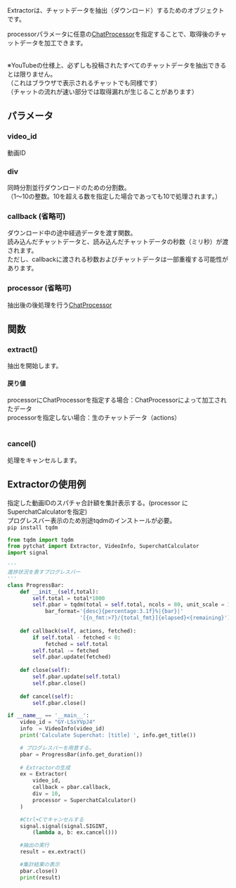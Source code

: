 Extractorは、チャットデータを抽出（ダウンロード）するためのオブジェクトです。<br>

processorパラメータに任意の[ChatProcessor](https://github.com/taizan-hokuto/pytchat/wiki/ChatProcessor)を指定することで、取得後のチャットデータを加工できます。<br><br>



※YouTubeの仕様上、必ずしも投稿されたすべてのチャットデータを抽出できるとは限りません。<br>（これはブラウザで表示されるチャットでも同様です）<br>（チャットの流れが速い部分では取得漏れが生じることがあります）<br>


## パラメータ
### video_id
動画ID

### div
同時分割並行ダウンロードのための分割数。<br>
（1～10の整数。10を超える数を指定した場合であっても10で処理されます。）

### callback (省略可)
ダウンロード中の途中経過データを渡す関数。<br>
読み込んだチャットデータと、読み込んだチャットデータの秒数（ミリ秒）が渡されます。<br>
ただし、callbackに渡される秒数およびチャットデータは一部重複する可能性があります。

### processor (省略可)
抽出後の後処理を行う[ChatProcessor](https://github.com/taizan-hokuto/pytchat/wiki/ChatProcessor)<br>


## 関数
### extract()
抽出を開始します。
<br>
#### 戻り値
processorにChatProcessorを指定する場合：ChatProcessorによって加工されたデータ<br>
processorを指定しない場合：生のチャットデータ（actions）<br>
<br>

### cancel()
処理をキャンセルします。


## Extractorの使用例
指定した動画IDのスパチャ合計額を集計表示する。(processor に SuperchatCalculatorを指定)<br>
プログレスバー表示のため別途tqdmのインストールが必要。<br>
`pip install tqdm`

```python
from tqdm import tqdm
from pytchat import Extractor, VideoInfo, SuperchatCalculator
import signal

'''
進捗状況を表すプログレスバー
'''
class ProgressBar:
    def __init__(self,total):
        self.total = total*1000
        self.pbar = tqdm(total = self.total, ncols = 80, unit_scale = 1,
            bar_format='{desc}{percentage:3.1f}%|{bar}|'
                       '[{n_fmt:>7}/{total_fmt}]{elapsed}<{remaining}')
        
    def callback(self, actions, fetched):
        if self.total - fetched < 0:
            fetched = self.total
        self.total -= fetched
        self.pbar.update(fetched)
    
    def close(self):
        self.pbar.update(self.total)
        self.pbar.close()
    
    def cancel(self):
        self.pbar.close()

if __name__ == '__main__':
    video_id = "GY-LSsYVpJ4"
    info  = VideoInfo(video_id)
    print('Calculate Superchat: [title] ', info.get_title())    

    # プログレスバーを用意する。
    pbar = ProgressBar(info.get_duration())
 
    # Extractorの生成
    ex = Extractor(
        video_id,
        callback = pbar.callback,
        div = 10,
        processor = SuperchatCalculator()
    )

    #Ctrl+Cでキャンセルする
    signal.signal(signal.SIGINT,  
        (lambda a, b: ex.cancel()))

    #抽出の実行
    result = ex.extract()

    #集計結果の表示
    pbar.close()
    print(result)
```